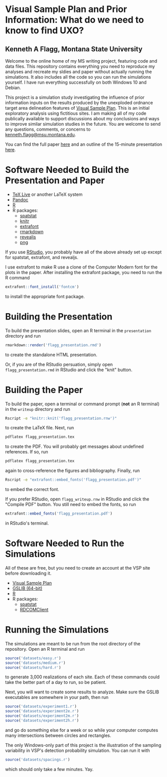 # Visual Sample Plan and Prior Information: What do we need to know to find UXO?
## Kenneth A Flagg, Montana State University

Welcome to the online home of my MS writing project, featuring code and data files. This repository contains everything you need to reproduce my analyses and recreate my sldies and paper without actually running the simulations. It also includes all the code so you can run the simulations yourself. I have run everything successfully on both Windows 10 and Debian.

This project is a simulation study investigating the influence of prior information inputs on the results produced by the unexploded ordnance target area delineation features of [Visual Sample Plan](http://vsp.pnnl.gov). This is an initial exploratory analysis using fictitious sites. I am making all of my code publically available to support discussions about my conclusions and ways to improve similar simulation studies in the future. You are welcome to send any questions, comments, or concerns to kenneth.flagg@msu.montana.edu.

You can find the full paper [here](writeup/flagg_writeup.pdf) and an outline of the 15-minute presentation [here](presentation/flagg_presentation.md).

# Software Needed to Build the Presentation and Paper

* [TeX Live](https://www.tug.org/texlive/) or another LaTeX system
* [Pandoc](http://www.pandoc.org/)
* [R](http://www.r-project.org)
* R packages:
    * [spatstat](https://cran.r-project.org/web/packages/spatstat/index.html)
    * [knitr](http://www.yihui.name/knitr/)
    * [extrafont](https://cran.r-project.org/web/packages/extrafont/index.html)
    * [rmarkdown](http://rmarkdown.rstudio.com/)
    * [revealjs](https://cran.r-project.org/web/packages/revealjs/index.html)
    * [png](http://www.rforge.net/png/)

If you use [RStudio](https://www.rstudio.com/), you probably have all of the above already set up except for spatstat, extrafont, and revealjs.

I use extrafont to make R use a clone of the Computer Modern font for the plots in the paper. After installing the extrafont package, you need to run the R command
```r
extrafont::font_install('fontcm')
```
to install the appropriate font package.

# Building the Presentation

To build the presentation slides, open an R terminal in the `presentation` directory and run
```r
rmarkdown::render('flagg_presentation.rmd')
```
to create the standalone HTML presentation.

Or, if you are of the RStudio persuation, simply open `flagg_presentation.rmd` in RStudio and click the "knit" button.

# Building the Paper

To build the paper, open a terminal or command prompt (__not__ an R terminal) in the `writeup` directory and run
```bash
Rscript -e "knitr::knit('flagg_presentation.rnw')"
```
to create the LaTeX file. Next, run
```bash
pdflatex flagg_presentation.tex
```
to create the PDF. You will probably get messages about undefined references. If so, run
```bash
pdflatex flagg_presentation.tex
```
again to cross-reference the figures and bibliography. Finally, run
```bash
Rscript -e "extrafont::embed_fonts('flagg_presentation.pdf')"
```
to embed the correct font.

If you prefer RStudio, open `flagg_writeup.rnw` in RStudio and click the "Compile PDF" button. You still need to embed the fonts, so run
```r
extrafont::embed_fonts('flagg_presentation.pdf')
```
in RStudio's terminal.

# Software Needed to Run the Simulations

All of these are free, but you need to create an account at the VSP site before downloading it.

* [Visual Sample Plan](http://vsp.pnnl.gov)
* [GSLIB (64-bit)](http://www.gslib.com)
* [R](http://www.r-project.org)
* R packages:
    * [spatstat](https://cran.r-project.org/web/packages/spatstat/index.html)
    * [RDCOMClient](http://www.omegahat.net/RDCOMClient/)

# Running the Simulations

The simulations are meant to be run from the root directory of the repository. Open an R terminal and run
```r
source('datasets/easy.r')
source('datasets/medium.r')
source('datasets/hard.r')
```
to generate 3,000 realizations of each site. Each of these commands could take the better part of a day to run, so be patient.

Next, you will want to create some results to analyze. Make sure the GSLIB executables are somewhere in your path, then run
```r
source('datasets/experiment1.r')
source('datasets/experiment2e.r')
source('datasets/experiment2m.r')
source('datasets/experiment2h.r')
```
and go do something else for a week or so while your computer computes many intersections between circles and rectangles.

The only Windows-only part of this project is the illustration of the sampling variability in VSP's detection probability simulation. You can run it with
```r
source('datasets/spacings.r')
```
which should only take a few minutes. Yay.
